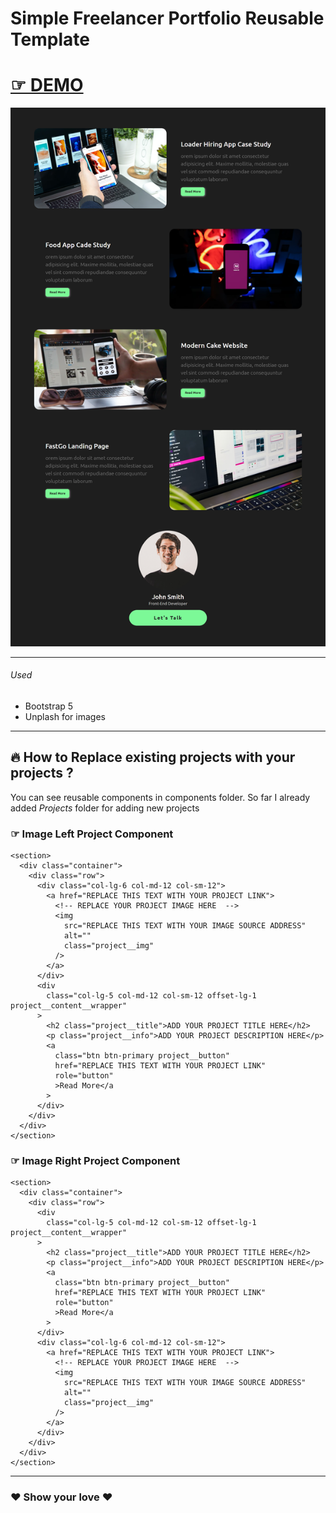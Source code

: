 <h1>Simple Freelancer Portfolio Reusable Template</h1>

<h1>
  <a href="https://dinethlive.github.io/junior-portfolio-template/">☞ DEMO</a>
</h1>
<img src="./screenshots/v1.0.0.png" alt="" />
<hr />
<h6>Used</h6>
<ul>
  <li>Bootstrap 5</li>
  <li>Unplash for images</li>
</ul>
<hr />
<h2>🔥 How to Replace existing projects with your projects ?</h2>
<p>
  You can see reusable components in components folder. So far I already added
  <i>Projects</i> folder for adding new projects
</p>
<h3>☞ Image Left Project Component</h3>

```
<section>
  <div class="container">
    <div class="row">
      <div class="col-lg-6 col-md-12 col-sm-12">
        <a href="REPLACE THIS TEXT WITH YOUR PROJECT LINK">
          <!-- REPLACE YOUR PROJECT IMAGE HERE  -->
          <img
            src="REPLACE THIS TEXT WITH YOUR IMAGE SOURCE ADDRESS"
            alt=""
            class="project__img"
          />
        </a>
      </div>
      <div
        class="col-lg-5 col-md-12 col-sm-12 offset-lg-1 project__content__wrapper"
      >
        <h2 class="project__title">ADD YOUR PROJECT TITLE HERE</h2>
        <p class="project__info">ADD YOUR PROJECT DESCRIPTION HERE</p>
        <a
          class="btn btn-primary project__button"
          href="REPLACE THIS TEXT WITH YOUR PROJECT LINK"
          role="button"
          >Read More</a
        >
      </div>
    </div>
  </div>
</section>
```

<h3>☞ Image Right Project Component</h3>

```
<section>
  <div class="container">
    <div class="row">
      <div
        class="col-lg-5 col-md-12 col-sm-12 offset-lg-1 project__content__wrapper"
      >
        <h2 class="project__title">ADD YOUR PROJECT TITLE HERE</h2>
        <p class="project__info">ADD YOUR PROJECT DESCRIPTION HERE</p>
        <a
          class="btn btn-primary project__button"
          href="REPLACE THIS TEXT WITH YOUR PROJECT LINK"
          role="button"
          >Read More</a
        >
      </div>
      <div class="col-lg-6 col-md-12 col-sm-12">
        <a href="REPLACE THIS TEXT WITH YOUR PROJECT LINK">
          <!-- REPLACE YOUR PROJECT IMAGE HERE  -->
          <img
            src="REPLACE THIS TEXT WITH YOUR IMAGE SOURCE ADDRESS"
            alt=""
            class="project__img"
          />
        </a>
      </div>
    </div>
  </div>
</section>
```

<hr />
<h3>❤️ Show your love ❤️</h3>
